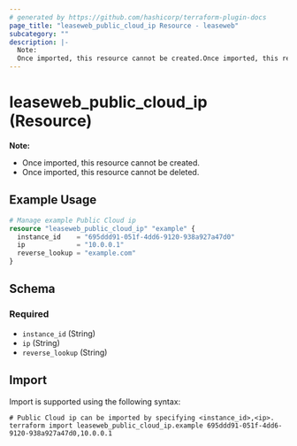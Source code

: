 ```yaml
---
# generated by https://github.com/hashicorp/terraform-plugin-docs
page_title: "leaseweb_public_cloud_ip Resource - leaseweb"
subcategory: ""
description: |-
  Note:
  Once imported, this resource cannot be created.Once imported, this resource cannot be deleted.
---
```


# leaseweb_public_cloud_ip (Resource)

**Note:**
- Once imported, this resource cannot be created.
- Once imported, this resource cannot be deleted.

## Example Usage

```terraform
# Manage example Public Cloud ip
resource "leaseweb_public_cloud_ip" "example" {
  instance_id    = "695ddd91-051f-4dd6-9120-938a927a47d0"
  ip             = "10.0.0.1"
  reverse_lookup = "example.com"
}
```

<!-- schema generated by tfplugindocs -->
## Schema

### Required

- `instance_id` (String)
- `ip` (String)
- `reverse_lookup` (String)

## Import

Import is supported using the following syntax:

```shell
# Public Cloud ip can be imported by specifying <instance_id>,<ip>.
terraform import leaseweb_public_cloud_ip.example 695ddd91-051f-4dd6-9120-938a927a47d0,10.0.0.1
```
